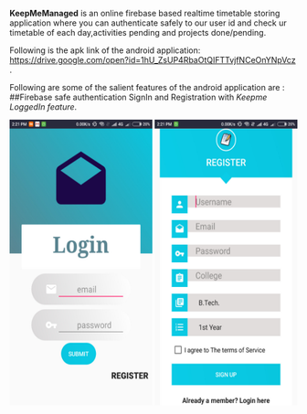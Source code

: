 **KeepMeManaged** is an online firebase based realtime timetable storing application where you can authenticate safely to our user id and check ur timetable of each day,activities pending and projects done/pending.


Following is the apk link of the android application: https://drive.google.com/open?id=1hU_ZsUP4RbaOtQIFTTvjfNCeOnYNpVcz .

Following are some of the salient features of the android application are :
 ##Firebase safe authentication SignIn and Registration with *Keepme LoggedIn feature*.

 <img src="https://github.com/Netfreak21/Manageme2/blob/master/login.jpeg" height=500 width =250>
 <img src="https://github.com/Netfreak21/Manageme2/blob/master/register.jpeg" height=500 width =250>
